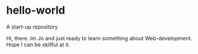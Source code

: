 # hello-world
A start-up repository

Hi, there. Im Jo and just ready to learn something about Web-development. Hope I can be skillful at it.
